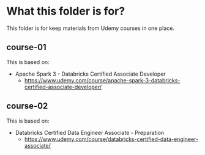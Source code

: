 # What this folder is for?

This folder is for keep materials from Udemy courses in one place.

## course-01

This is based on:

- Apache Spark 3 - Databricks Certified Associate Developer
  - https://www.udemy.com/course/apache-spark-3-databricks-certified-associate-developer/

## course-02

This is based on:

- Databricks Certified Data Engineer Associate - Preparation
  - https://www.udemy.com/course/databricks-certified-data-engineer-associate/
